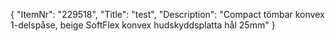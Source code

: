 {
  "ItemNr": "229518",
  "Title": "test",
  "Description": "Compact tömbar konvex 1-delspåse, beige SoftFlex konvex hudskyddsplatta hål 25mm"
}